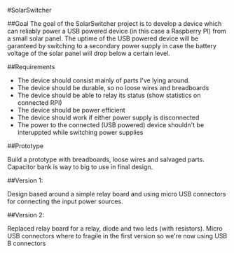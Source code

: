 #SolarSwitcher

##Goal
The goal of the SolarSwitcher project is to develop a device which can reliably power a USB powered device (in this case a Raspberry PI) from a small solar panel. The uptime of the USB powered device will be garanteed by switching to a secondary power supply in case the battery voltage of the solar panel will drop below a certain level.


##Requirements
- The device should consist mainly of parts I've lying around.
- The device should be durable, so no loose wires and breadboards
- The device should be able to relay its status (show statistics on connected RPI)
- The device should be power efficient
- The device should work if either power supply is disconnected 
- The power to the connected (USB powered) device shouldn't be interuppted while switching power supplies


##Prototype

Build a prototype with breadboards, loose wires and salvaged parts. Capacitor bank is way to big to use in final design.

##Version 1:

Design based around a simple relay board and using micro USB connectors for connecting the input power sources.

##Version 2:

Replaced relay board for a relay, diode and two leds (with resistors). Micro USB connectors where to fragile in the first version so we're now using USB B connectors



